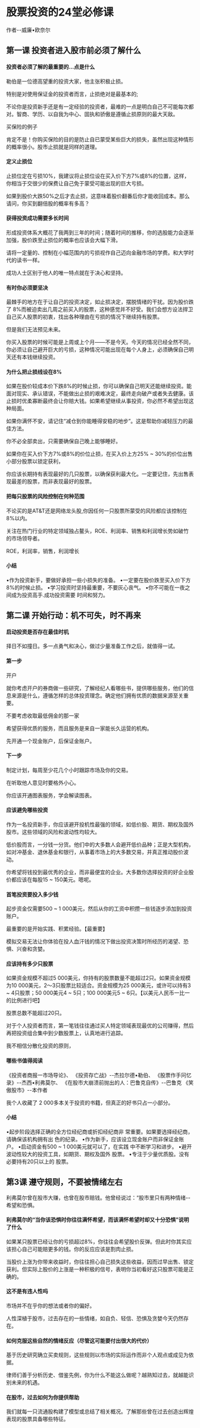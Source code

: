 # 股票投资的24堂必修课

作者--威廉•欧奈尔


## 第一课 投资者进入股市前必须了解什么

#### 投资者必须了解的最重要的…点是什么

勒伯是一位德高望重的投资大家，他主张积极止损。

特别是对使用保证金的投资者而言，止损绝对是最基本的;

不论你是投资新手还是有一定经验的投资者，最难的一点是明白自己不可能每次都对。智商、学历、以自我为中心、固执和骄傲是遵循止损原则的最大天敌。

买保险的例子

肯定不是！你购买保险的目的是防止自已蒙受某些巨大的损失，虽然出现这种情形的概率很小。股市止损就是同样的道理。

#### 定义止损位

止损位定在亏损10%，我建议将止损位设在买入价下方7%或8%的位置，这样，你相当于交很少的保费让自己免于蒙受可能出现的巨大亏损。

如果到股价大跌50%之后才去止损，这意味着股价翻番后你才能收回成本。那么请问，你买到翻倍股的概率有多高？

#### 获得投资成功需要多长时间

形成投资体系大概花了我两到三年的时间；随着时间的推移，你的选股能力会逐渐加强，股价跌至止损位的概率也应该会大幅下滑。

请将一定量的、控制在小幅范围内的亏损视作自己迈向金融市场的学费。和大学时代的读书一样。

成功人士区别于他人的唯一特点就在于决心和坚持。

#### 有时你必须要坚决

最棘手的地方在于让自己的投资决定，如止损决定，摆脱情绪的干扰。因为股价跌了 8%而被迫卖出几周之前买入的股票，这种感觉并不好受。我们会想方设法捍卫自己买人股票的初衷，找出各种理由在亏损的情况下继续持有股票。

但是我们无法预见未来。

你买入股票的时候可能是上周或上个月——不是今天。今天的情况已经全然不同，你必须让自己避开巨大的亏损，这种情况可能出现在每个人身上，必须确保自己明天还有本钱继续投资。

#### 为什么把止损线设在8%

如果在股价较成本价下跌8%的时候止损，你可以确保自己明天还能继续投资。能面对现实、承认错误，不能做出止损的艰难决定，最终走向破产或者失去健康。该止损时优柔寡断最终会让你赔大钱。如果希望继续从事投资，你必然不希望出现这种局面。

如果你满怀不安，请记住“减仓到你能睡得安稳的地步”。这是帮助你减轻压力的最佳方法。

你不必全部卖出，只需要确保自己晚上能够睡好。

如果你在买入价下方7%或8%的价位止损，在买入价上方25% ~ 30%的价位出售小部分股票以锁定获利，

你应该长期持有表现最好的几只股票，以确保获利最大化。一定要记住，先出售表现最差的股票，而非表现最好的股票。

#### 把每只股票的风险控制在何种范围

不论买的是AT&T还是网络龙头股,你因任何一只股票所蒙受的风险都应该控制在8%以内。

关注在热门行业的特定领域独占鳌头，ROE、利润率、销售和利润增长势如破竹的市场领导者。

ROE，利润率，销售，利润增长

#### 小结

•作为投资新手，要做好承担一些小损失的准备。
•一定要在股价跌至买入价下方8%的时候止损。
•学习投资时坚持最重要，不要灰心丧气。
•你不可能在一夜之间成为投资高手.成功投资需要
时间和努力。

## 第二课 开始行动：机不可失，时不再来

#### 启动投资是否存在最佳时机

择日不如撞日。多一点勇气和决心，做过少量准备工作之后，就值得一试。

#### 第一步

开户

就你考虑开户的券商做一些研究，了解经纪人看哪些书，提供哪些服务，他们的信息来源是什么，遵循怎样的总体投资理念。确定他们拥有优质的数据来源至关重要。

不要考虑收取最低佣金的那一家

希望获得优质的服务，而且服务是来自一家能长久运营的机构。

先开通一个现金账户，后保证金账户。

#### 下一步

制定计划，每周至少花几个小时跟踪市场及你的交易。

在听取他人意见时要格外小心。

你应该开通图表服务，学会解读图表。

#### 应该避免哪些投资

作为一名投资新手，你应该避开投机性最强的领域，如低价股、期货、期权及国外股市。这些领域的风险和波动性均较大。

低价股而言，一分钱一分货。他们中的大多数人会避开低价品种；正是大型机构，如对冲基金、退休基金和银行，从事着市场上的大多数交易，并真正推动股价波动。

你希望将钱投到最优秀的企业，而非最便宜的企业。大多数你选择投资的好企业股价都应该在每股15 ~ 150美元。嗯呢。

#### 首笔投资要投入多少钱

起步资金仅需要500 ~ 1 000美元，然后从你的工资中积攒一些钱逐步添加到投资账户。

最重要的是开始实践、积累经验。【最重要】

模拟交易无法让你体验在投人血汗钱的情况下做出投资决策时所经历的渴望、恐惧、兴奋和贪婪。

#### 应该持有多少只股票

如果资金规模不超过5 000美元，你持有的股票数量不能超过2只。如果资金规模为10 000美元，2〜3只股票比较适合。资金规模为25 000美元，或许可以持有3 ~ 4只股票；50 000美元4 ~ 5只；100 000美元5 ~ 6只。【以美元人民币一比一的比例进行吧】

股票总数不能超过20只。

对于个人投资者而言，第一笔钱往往通过买人特定领域表现最优的公司赚得，然后再把投资组合集中到少数股票上，认真地进行追踪。

我不相信分散化投资的原则，

#### 哪些书值得阅读

《投资者商报一市场导论》、
《投资存亡战》--杰拉尔德•勒伯、
《股票作手冋忆录》--杰西•利弗莫尔、
《在股市大崩溃前抛出的人：巴鲁克自传》--巴鲁克
《笑傲股市》--本作者

我个人收藏了 2 000多本关于投资的书籍，但真正的好书只占一小部分。

#### 小结

•起步阶段选择正确的全方位经纪商或折扣经纪商非
常重要。如果要选择经纪商，请确保该机构拥有出
色的纪录。
•作为新手，应该设立现金账户而非保证金账户。
•启动资金有500 ~ 1 000美元就可以了，在实践
中不断学习和进步。
•避开波动性较大的投资工具，如期货、期权及国外
股票。
•专注于少量优质股。没有必要持有20只以上的
股票。

## 第3课  遵守规则，不要被情绪左右

利弗莫尔曾在股市大赚，也曾在股市赔钱。他曾经说过：“股市里只有两种情绪--希望和恐惧。

#### 利弗莫尔的“当你该恐惧时你往往满怀希望，而该满怀希望时却又十分恐惧”说明了什么

如果某只股票已经让你的亏损超过8%，你往往会希望股价反弹。但此时你其实应该担心自己可能赔更多的钱。你的反应应该是割肉止损。

当股价上涨为你带来收益时，你往往担心自己损失这些收益，因而过早出售、锁定获利。但实际上股价的上涨是一种积极的信号，表明你当初看好这只股票可能是正确的。

#### 这不是有违人性吗

市场并不在乎你的想法或者你的偏好。

人性深植于股市，过去存在的一些情绪，如自负、轻信、恐惧及贪婪今天仍然存在。

#### 如何克服这些自然的情绪反应（尽管这可能要付出很大的代价）

基于历史研究确立买卖规则，这些规则以市场的实际运作而非个人观点或成见为依据。

律师们善于分析历史、借鉴先例，你为什么不能这么做呢？越熟知过去，就越能识别未来的机遇。

#### 在股市，过去如何为你提供帮助

我们就每一只流通股构建了模型或总结了相关概况。了解那些曾在过去创造出辉煌表现的股票具备哪些特征。


